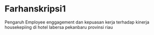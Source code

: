 # Farhanskripsi1
Pengaruh Employee enggagement dan kepuasan kerja terhadap kinerja housekepiing di hotel labersa pekanbaru provinsi riau
